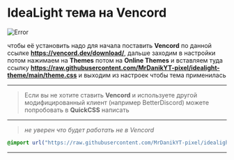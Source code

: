 # IdeaLight тема на Vencord

![Error](https://media.discordapp.net/attachments/1244692551894700154/1244696824720265266/image.png?ex=66560dc0&is=6654bc40&hm=cc791f4928bdf09c505707cfc5ae1f9f37b713d73b76d1233dfc93da17f7d2e0&=&format=webp&quality=lossless&width=545&height=350)

чтобы её установить надо для начала поставить **Vencord** по данной ссылке **<https://vencord.dev/download/>**, дальше заходим в настройки потом нажимаем на **Themes** потом на **Online Themes** и вставляем туда ссылку **<https://raw.githubusercontent.com/MrDanikYT-pixel/idealight-theme/main/theme.css>** и выходим из настроек чтобы тема применилась

---
> Если вы не хотите ставить **Vencord** и используете другой модифицированный клиент (например BetterDiscord) можете попробовать в **QuickCSS** написать
---
> *не уверен что будет работать не в Vencord*

```css
@import url("https://raw.githubusercontent.com/MrDanikYT-pixel/idealight-theme/main/theme.css")
```

---
